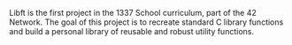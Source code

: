 Libft is the first project in the 1337 School curriculum, part of the 42 Network. The goal of this project is to recreate standard C library functions and build a personal library of reusable and robust utility functions.
